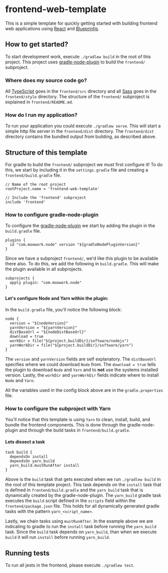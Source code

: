 # frontend-web-template
This is a simple template for quickly getting started with building frontend web applications using [React](https://reactjs.org/) and [Blueprintjs](https://blueprintjs.com/).


## How to get started?
To start development work, execute `./gradlew build` in the root of this project. This project uses [gradle-node-plugin](https://github.com/srs/gradle-node-plugin) to build the `frontend/` subproject.


### Where does my source code go?
All [TypeScript](https://www.typescriptlang.org/) goes in the `frontend/src` directory and all [Sass](https://sass-lang.com/) goes in the `frontend/style` directory. The structure of the `frontend/` subproject is explained in `frontend/README.md`.


### How do I run my application?
To run your application you could execute `./gradlew serve`. This will start a simple http file server in the `frontend/dist` directory. The `frontend/dist` directory contains the bundled output from building, as described above.


## Structure of this template
For gradle to build the `frontend/` subproject we must first configure it! To do this, we start by including it in the `settings.gradle` file and creating a `frontend/build.gradle` file.

```
// Name of the root project
rootProject.name = 'frontend-web-template'

// Include the 'frontend' subproject
include 'frontend'
```


### How to configure gradle-node-plugin
To configure the [gradle-node-plugin](https://github.com/srs/gradle-node-plugin) we start by adding the plugin in the `build.gradle` file.

```
plugins {
  id "com.moowork.node" version "${gradleNodePluginVersion}"
}
```

Since we have a subproject `frontend/`, we'd like this plugin to be available there also. To do this, we add the following in `build.gradle`. This will make the plugin available in all subprojects.

```
subprojects {
  apply plugin: "com.moowork.node"
}
```


#### Let's configure Node and Yarn within the plugin:
In the `build.gradle` file, you'll notice the following block:

```
node {
  version = "${nodeVersion}"
  yarnVersion = "${yarnVersion}"
  distBaseUrl = "${nodeDistBaseUrl}"
  download = true
  workDir = file("${project.buildDir}/software/nodejs")
  yarnWorkDir = file("${project.buildDir}/software/yarn")
}
```

The `version` and `yarnVersion` fields are self explanatory. The `distBaseUrl` specifies where we could download `Node` from. The `download = true` tells the plugin to download `Node` and `Yarn` and to **not** use the systems installed version. Lastly, the `workDir` and `yarnWorkDir` fields indicate where to install `Node` and `Yarn`.

All the variables used in the config block above are in the `gradle.properties` file.


### How to configure the subproject with Yarn
You'll notice that this template is using `Yarn` to clean, install, build, and bundle the frontend components. This is done through the gradle-node-plugin and through the build tasks in `frontend/build.gradle`.

#### Lets dissect a task
```
task build {
  dependsOn install
  dependsOn yarn_build
  yarn_build.mustRunAfter install
}
```

Above is the `build` task that gets executed when we run `./gradlew build` in the root of this template project. This task depends on the `install` task that is defined in `frontend/build.gradle` and the `yarn_build` task that is dynamically created by the gradle-node-plugin. The `yarn_build` gradle task executes the `build` script defined in the `scripts` field within the `frontend/package.json` file. This holds for all dynamically generated gradle tasks with the pattern `yarn_<script_name>`.

Lastly, we chain tasks using `mustRunAfter`. In the example above we are indicating to gradle to run the `install` task before running the `yarn_build` task. Since the `build` task depends on `yarn_build`, than when we execute `build` it will run `install` before running `yarn_build`.


## Running tests
To run all jests in the frontend, please execute `./gradlew test`.
